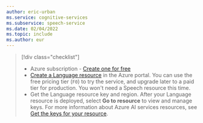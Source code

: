 ```yaml
---
author: eric-urban
ms.service: cognitive-services
ms.subservice: speech-service
ms.date: 02/04/2022
ms.topic: include
ms.author: eur
---
```


> [!div class="checklist"]
> * Azure subscription - [Create one for free](https://azure.microsoft.com/free/cognitive-services)
> * <a href="https://portal.azure.com/#create/Microsoft.CognitiveServicesTextAnalytics"  title="Create a Language resource"  target="_blank">Create a Language resource</a> in the Azure portal. You can use the free pricing tier (`F0`) to try the service, and upgrade later to a paid tier for production. You won't need a Speech resource this time. 
> * Get the Language resource key and region. After your Language resource is deployed, select **Go to resource** to view and manage keys. For more information about Azure AI services resources, see [Get the keys for your resource](~/articles/ai-services/cognitive-services-apis-create-account.md#get-the-keys-for-your-resource). 
